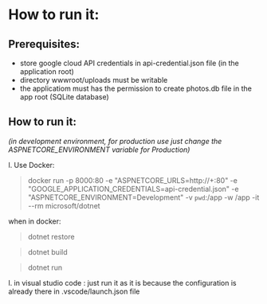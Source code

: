 # How to run it:


## Prerequisites:
* store google cloud API credentials in api-credential.json file (in the application root)
* directory wwwroot/uploads must be writable
* the applicatiom must has the permission to create photos.db file in the app root (SQLite database)



## How to run it:
*(in development environment, for production use just change the ASPNETCORE_ENVIRONMENT variable for Production)*



l. Use Docker:

> docker run -p 8000:80 -e "ASPNETCORE_URLS=http://+:80" -e "GOOGLE_APPLICATION_CREDENTIALS=api-credential.json" -e "ASPNETCORE_ENVIRONMENT=Development" -v `pwd`:/app  -w /app  -it --rm microsoft/dotnet

when in docker:
> dotnet restore

> dotnet build

> dotnet run


l. in visual studio code :
just run it as it is because the configuration is already there in .vscode/launch.json file



